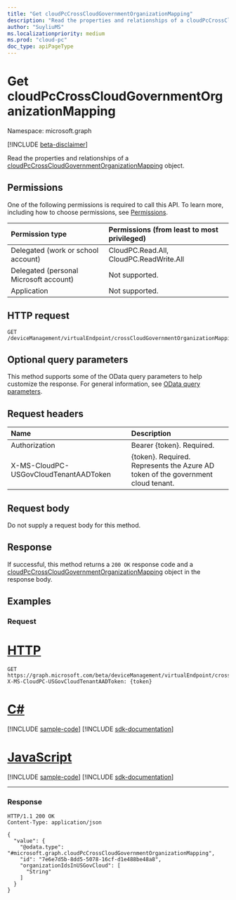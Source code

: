 ```yaml
---
title: "Get cloudPcCrossCloudGovernmentOrganizationMapping"
description: "Read the properties and relationships of a cloudPcCrossCloudGovernmentOrganizationMapping object."
author: "SuyliuMS"
ms.localizationpriority: medium
ms.prod: "cloud-pc"
doc_type: apiPageType
---
```


# Get cloudPcCrossCloudGovernmentOrganizationMapping
Namespace: microsoft.graph

[!INCLUDE [beta-disclaimer](../../includes/beta-disclaimer.md)]

Read the properties and relationships of a [cloudPcCrossCloudGovernmentOrganizationMapping](../resources/cloudpccrosscloudgovernmentorganizationmapping.md) object.

## Permissions
One of the following permissions is required to call this API. To learn more, including how to choose permissions, see [Permissions](/graph/permissions-reference).

|Permission type|Permissions (from least to most privileged)|
|:---|:---|
|Delegated (work or school account)|CloudPC.Read.All, CloudPC.ReadWrite.All|
|Delegated (personal Microsoft account)|Not supported.|
|Application|Not supported.|

## HTTP request

<!-- {
  "blockType": "ignored"
}
-->
``` http
GET /deviceManagement/virtualEndpoint/crossCloudGovernmentOrganizationMapping
```

## Optional query parameters
This method supports some of the OData query parameters to help customize the response. For general information, see [OData query parameters](/graph/query-parameters).

## Request headers
|Name|Description|
|:---|:---|
|Authorization|Bearer {token}. Required.|
|X-MS-CloudPC-USGovCloudTenantAADToken|{token}. Required. Represents the Azure AD token of the government cloud tenant.|

## Request body
Do not supply a request body for this method.

## Response

If successful, this method returns a `200 OK` response code and a [cloudPcCrossCloudGovernmentOrganizationMapping](../resources/cloudpccrosscloudgovernmentorganizationmapping.md) object in the response body.

## Examples

### Request

# [HTTP](#tab/http)
<!-- {
  "blockType": "request",
  "name": "get_cloudpccrosscloudgovernmentorganizationmapping"
}
-->
``` http
GET https://graph.microsoft.com/beta/deviceManagement/virtualEndpoint/crossCloudGovernmentOrganizationMapping
X-MS-CloudPC-USGovCloudTenantAADToken: {token}
```

# [C#](#tab/csharp)
[!INCLUDE [sample-code](../includes/snippets/csharp/get-cloudpccrosscloudgovernmentorganizationmapping-csharp-snippets.md)]
[!INCLUDE [sdk-documentation](../includes/snippets/snippets-sdk-documentation-link.md)]

# [JavaScript](#tab/javascript)
[!INCLUDE [sample-code](../includes/snippets/javascript/get-cloudpccrosscloudgovernmentorganizationmapping-javascript-snippets.md)]
[!INCLUDE [sdk-documentation](../includes/snippets/snippets-sdk-documentation-link.md)]

---

### Response
<!-- {
  "blockType": "response",
  "truncated": true,
  "@odata.type": "microsoft.graph.cloudPcCrossCloudGovernmentOrganizationMapping"
}
-->
``` http
HTTP/1.1 200 OK
Content-Type: application/json

{
  "value": {
    "@odata.type": "#microsoft.graph.cloudPcCrossCloudGovernmentOrganizationMapping",
    "id": "7e6e7d5b-8dd5-5078-16cf-d1e488be48a8",
    "organizationIdsInUSGovCloud": [
      "String"
    ]
  }
}
```


